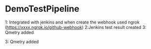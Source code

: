 # DemoTestPipeline
 1: Integrated with jenkins and when create the webhook used ngrok (https://xxxx.ngrok.io/github-webhook)
 2:Jenkins test result created
3: Qmetry added

3: Qmetry added

